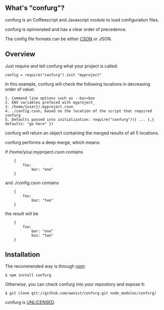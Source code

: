 ## What's "confurg"?

confurg is an Coffeescript and Javascript module to load configuration files.

confurg is opinionated and has a clear order of precedence.

The config file formats can be either [CSON](https://github.com/bevry/cson) or JSON.

## Overview

Just require and tell confurg what your project is called:

    config = require("confurg").init "myproject"

In this example, confurg will check the following locations in decreasing order of value:

    1. Command line options such as --bar=baz
    2. ENV variables prefaced with myproject_ 
    3. /home/{user}/.myproject.cson
    4. ./config.cson, based on the location of the script that required confurg
    5. Defaults passed into initialization: require("confurg")({ ... },{ defaults: "go here" })

confurg will return an object containing the merged results of all 5 locations.

confurg performs a deep merge, which means:

if /home/you/.myproject.cson contains
```
    {
        foo:
            bar: "one"
    }
```

and ./config.cson contains
```
    {
        foo:
            baz: "two"
    }
```

the result will be
```
    {
        foo:
            bar: "one"
            baz: "two"
    }
```

## Installation

The recommended way is through [npm](http://www.npmjs.org/):

    $ npm install confurg

Otherwise, you can check confurg into your repository and expose it:

    $ git clone git://github.com/awnist/confurg.git node_modules/confurg/

confurg is [UNLICENSED](http://unlicense.org/).
